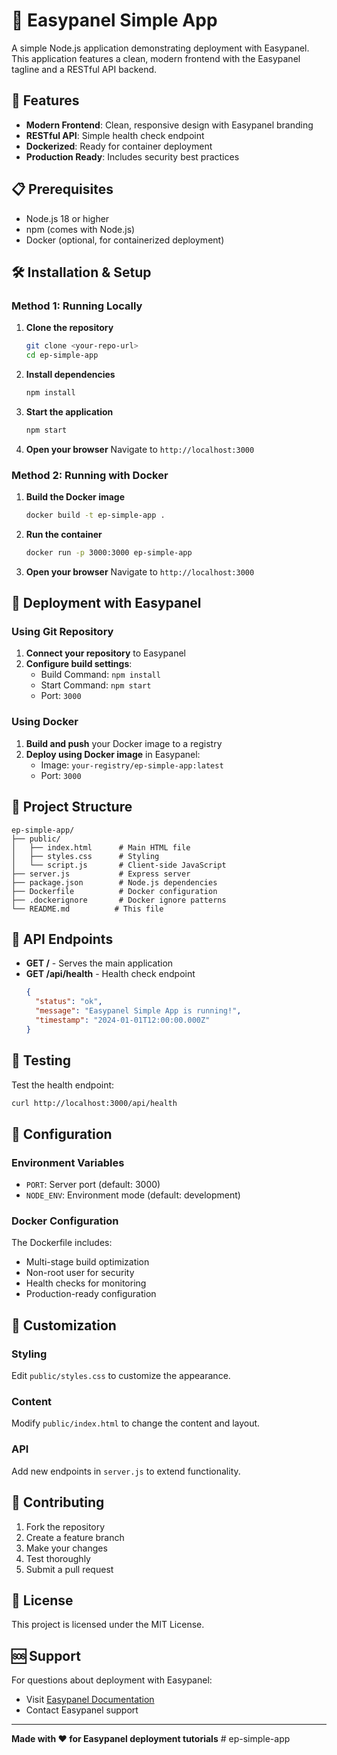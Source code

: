 # 🚀 Easypanel Simple App

A simple Node.js application demonstrating deployment with Easypanel. This application features a clean, modern frontend with the Easypanel tagline and a RESTful API backend.

## 🌟 Features

- **Modern Frontend**: Clean, responsive design with Easypanel branding
- **RESTful API**: Simple health check endpoint
- **Dockerized**: Ready for container deployment
- **Production Ready**: Includes security best practices

## 📋 Prerequisites

- Node.js 18 or higher
- npm (comes with Node.js)
- Docker (optional, for containerized deployment)

## 🛠️ Installation & Setup

### Method 1: Running Locally

1. **Clone the repository**
   ```bash
   git clone <your-repo-url>
   cd ep-simple-app
   ```

2. **Install dependencies**
   ```bash
   npm install
   ```

3. **Start the application**
   ```bash
   npm start
   ```

4. **Open your browser**
   Navigate to `http://localhost:3000`

### Method 2: Running with Docker

1. **Build the Docker image**
   ```bash
   docker build -t ep-simple-app .
   ```

2. **Run the container**
   ```bash
   docker run -p 3000:3000 ep-simple-app
   ```

3. **Open your browser**
   Navigate to `http://localhost:3000`

## 🚀 Deployment with Easypanel

### Using Git Repository

1. **Connect your repository** to Easypanel
2. **Configure build settings**:
   - Build Command: `npm install`
   - Start Command: `npm start`
   - Port: `3000`

### Using Docker

1. **Build and push** your Docker image to a registry
2. **Deploy using Docker image** in Easypanel:
   - Image: `your-registry/ep-simple-app:latest`
   - Port: `3000`

## 📁 Project Structure

```
ep-simple-app/
├── public/
│   ├── index.html      # Main HTML file
│   ├── styles.css      # Styling
│   └── script.js       # Client-side JavaScript
├── server.js           # Express server
├── package.json        # Node.js dependencies
├── Dockerfile          # Docker configuration
├── .dockerignore       # Docker ignore patterns
└── README.md          # This file
```

## 🔗 API Endpoints

- **GET /** - Serves the main application
- **GET /api/health** - Health check endpoint
  ```json
  {
    "status": "ok",
    "message": "Easypanel Simple App is running!",
    "timestamp": "2024-01-01T12:00:00.000Z"
  }
  ```

## 🧪 Testing

Test the health endpoint:
```bash
curl http://localhost:3000/api/health
```

## 🔧 Configuration

### Environment Variables

- `PORT`: Server port (default: 3000)
- `NODE_ENV`: Environment mode (default: development)

### Docker Configuration

The Dockerfile includes:
- Multi-stage build optimization
- Non-root user for security
- Health checks for monitoring
- Production-ready configuration

## 🎨 Customization

### Styling
Edit `public/styles.css` to customize the appearance.

### Content
Modify `public/index.html` to change the content and layout.

### API
Add new endpoints in `server.js` to extend functionality.

## 🤝 Contributing

1. Fork the repository
2. Create a feature branch
3. Make your changes
4. Test thoroughly
5. Submit a pull request

## 📝 License

This project is licensed under the MIT License.

## 🆘 Support

For questions about deployment with Easypanel:
- Visit [Easypanel Documentation](https://easypanel.io/docs)
- Contact Easypanel support

---

**Made with ❤️ for Easypanel deployment tutorials** # ep-simple-app
